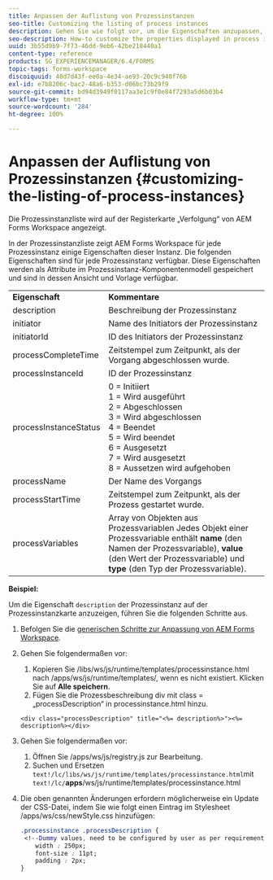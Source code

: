 ```yaml
---
title: Anpassen der Auflistung von Prozessinstanzen
seo-title: Customizing the listing of process instances
description: Gehen Sie wie folgt vor, um die Eigenschaften anzupassen, die in der Prozessinstanz in AEM Forms Workspace angezeigt werden.
seo-description: How-to customize the properties displayed in process instance in AEM Forms workspace.
uuid: 3b55d9b9-7f73-46dd-9eb6-42be218440a1
content-type: reference
products: SG_EXPERIENCEMANAGER/6.4/FORMS
topic-tags: forms-workspace
discoiquuid: 40d7d43f-ee0a-4e34-ae93-20c9c940f76b
exl-id: e7b8206c-bac2-48a6-b353-d06bc73b29f9
source-git-commit: bd94d3949f0117aa3e1c9f0e84f7293a5d6b03b4
workflow-type: tm+mt
source-wordcount: '284'
ht-degree: 100%

---
```


# Anpassen der Auflistung von Prozessinstanzen {#customizing-the-listing-of-process-instances}

Die Prozessinstanzliste wird auf der Registerkarte „Verfolgung“ von AEM Forms Workspace angezeigt.

In der Prozessinstanzliste zeigt AEM Forms Workspace für jede Prozessinstanz einige Eigenschaften dieser Instanz. Die folgenden Eigenschaften sind für jede Prozessinstanz verfügbar. Diese Eigenschaften werden als Attribute im Prozessinstanz-Komponentenmodell gespeichert und sind in dessen Ansicht und Vorlage verfügbar.

<table> 
 <tbody> 
  <tr> 
   <td><strong>Eigenschaft</strong></td> 
   <td><strong>Kommentare</strong></td> 
  </tr> 
  <tr> 
   <td>description</td> 
   <td>Beschreibung der Prozessinstanz</td> 
  </tr> 
  <tr> 
   <td>initiator</td> 
   <td>Name des Initiators der Prozessinstanz</td> 
  </tr> 
  <tr> 
   <td>initiatorId</td> 
   <td>ID des Initiators der Prozessinstanz</td> 
  </tr> 
  <tr> 
   <td>processCompleteTime</td> 
   <td>Zeitstempel zum Zeitpunkt, als der Vorgang abgeschlossen wurde.</td> 
  </tr> 
  <tr> 
   <td>processInstanceId</td> 
   <td>ID der Prozessinstanz</td> 
  </tr> 
  <tr> 
   <td>processInstanceStatus</td> 
   <td>0 = Initiiert<br />1 = Wird ausgeführt<br /> 2 = Abgeschlossen<br /> 3 = Wird abgeschlossen<br />4 = Beendet<br /> 5 = Wird beendet<br /> 6 = Ausgesetzt<br /> 7 = Wird ausgesetzt<br /> 8 = Aussetzen wird aufgehoben</td> 
  </tr> 
  <tr> 
   <td>processName</td> 
   <td>Der Name des Vorgangs</td> 
  </tr> 
  <tr> 
   <td>processStartTime</td> 
   <td>Zeitstempel zum Zeitpunkt, als der Prozess gestartet wurde.</td> 
  </tr> 
  <tr> 
   <td>processVariables</td> 
   <td>Array von Objekten aus Prozessvariablen Jedes Objekt einer Prozessvariable enthält <strong>name</strong> (den Namen der Prozessvariable), <strong>value</strong> (den Wert der Prozessvariable) und <strong>type</strong> (den Typ der Prozessvariable).</td> 
  </tr> 
 </tbody> 
</table>

**Beispiel:**

Um die Eigenschaft `description` der Prozessinstanz auf der Prozessinstanzkarte anzuzeigen, führen Sie die folgenden Schritte aus.

1. Befolgen Sie die [generischen Schritte zur Anpassung von AEM Forms Workspace](/help/forms/using/generic-steps-html-workspace-customization.md).
1. Gehen Sie folgendermaßen vor:

   1. Kopieren Sie /libs/ws/js/runtime/templates/processinstance.html nach /apps/ws/js/runtime/templates/, wenn es nicht existiert. Klicken Sie auf **Alle speichern**.
   1. Fügen Sie die Prozessbeschreibung div mit class = „processDescription“ in processinstance.html hinzu.

   ```
   <div class="processDescription" title="<%= description%>"><%= description%></div>
   ```

1. Gehen Sie folgendermaßen vor:

   1. Öffnen Sie /apps/ws/js/registry.js zur Bearbeitung.
   1. Suchen und Ersetzen `text!/lc/libs/ws/js/runtime/templates/processinstance.html`mit `text!/lc/`**apps**/ws/js/runtime/templates/processinstance.html

1. Die oben genannten Änderungen erfordern möglicherweise ein Update der CSS-Datei, indem Sie wie folgt einen Eintrag im Stylesheet /apps/ws/css/newStyle.css hinzufügen:

   ```css
   .processinstance .processDescription {
    <!--Dummy values, need to be configured by user as per requirement as well as user can add or delete any property depending upon requirement-->
       width : 250px;
       font-size : 11pt;
       padding : 2px;
   }
   ```
